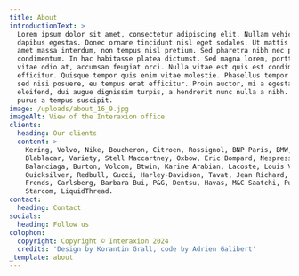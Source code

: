 ```yaml
---
title: About
introductionText: >
  Lorem ipsum dolor sit amet, consectetur adipiscing elit. Nullam vehicula
  dapibus egestas. Donec ornare tincidunt nisl eget sodales. Ut mattis arcu sit
  amet massa interdum, non tempus nisl pretium. Sed pharetra nibh nec pretium
  condimentum. In hac habitasse platea dictumst. Sed magna lorem, porttitor
  vitae odio at, accumsan feugiat orci. Nulla vitae est quis est condimentum
  efficitur. Quisque tempor quis enim vitae molestie. Phasellus tempor lectus
  sed nisi posuere, eu tempus erat efficitur. Proin auctor, mi a egestas
  eleifend, dui augue dignissim turpis, a hendrerit nunc nulla a nibh. In semper
  purus a tempus suscipit.
image: /uploads/about_16_9.jpg
imageAlt: View of the Interaxion office
clients:
  heading: Our clients
  content: >-
    Kering, Volvo, Nike, Boucheron, Citroen, Rossignol, BNP Paris, BMW,
    Blablacar, Variety, Stell Maccartney, Oxbow, Eric Bompard, Nespresso,
    Balanciaga, Burton, Volcom, Btwin, Karine Arabian, Lacoste, Louis Vuitton,
    Quicksilver, Redbull, Gucci, Harley-Davidson, Tavat, Jean Richard, Converse,
    Frends, Carlsberg, Barbara Bui, P&G, Dentsu, Havas, M&C Saatchi, Publicis,
    Starcom, LiquidThread.
contact:
  heading: Contact
socials:
  heading: Follow us
colophon:
  copyright: Copyright © Interaxion 2024
  credits: 'Design by Korantin Grall, code by Adrien Galibert'
_template: about
---
```


